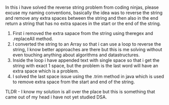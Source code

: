 In this i have solved the reverse string problem from coding ninjas, please excuse my naming conventions, basically the idea was to reverse the string and remove any extra spaces between the string and then also in the end return a string that has no extra spaces in the start or the end of the string.
1. First i removed the extra sapace from the string using theregex and .replaceAll method.
2. I converted the string to an Array so that i can use a loop to reverse the string, I know better approaches are there but this is me solving without even touching anything about algorithms and datastructures.
3. Inside the loop i have appended text with single space so that i get the string with exact 1 space, but the problem is the last word will have an extra space which is a problem. 
4. I solved the last space issue using the .trim method in java which is used to remove extra space from the start and end of the string.

TLDR - I know my solution is all over the place but this is something that came out of my head i have not yet studied DSA.